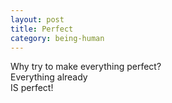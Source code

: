 ```yaml
---
layout: post
title: Perfect
category: being-human
---
```


Why try to make everything perfect?  
Everything already  
IS perfect!
